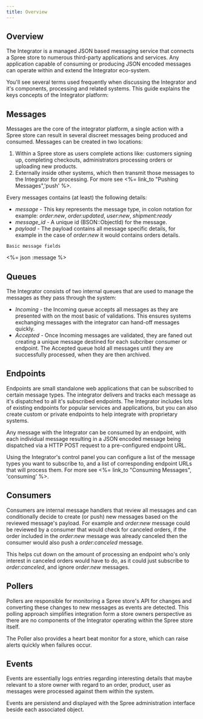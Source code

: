 ```yaml
---
title: Overview
---
```


## Overview

The Integrator is a managed JSON based messaging service that connects a Spree store to numerous third-party applications and services. Any application capable of consuming or producing JSON encoded messages can operate within and extend the Integrator eco-system.

You'll see several terms used frequently when discussing the Integrator and it's components, processing and related systems. This guide explains the keys concepts of the Integrator platform:

## Messages

Messages are the core of the integrator platform, a single action with a Spree store can result in several discreet messages being produced and consumed. Messages can be created in two locations:

1. Within a Spree store as users complete actions like: customers signing up, completing checkouts, administrators processing orders or uploading new products.
2. Externally inside other systems, which then transmit those messages to the Integrator for processing. For more see <%= link_to "Pushing Messages",'push' %>.

Every messages contains (at least) the following details:

* _message_ - This key represents the message type, in colon notation for example: _order:new_, _order:updated_, _user:new_, _shipment:ready_
* _message_id_ - A unique id (BSON::ObjectId) for the message.
* _payload_ - The payload contains all message specific details, for example in the case of _order:new_ it would contains orders details.

<pre class="headers"><code>Basic message fields</code></pre>
<%= json :message %>

## Queues

The Integrator consists of two internal queues that are used to manage the messages as they pass through the system:

* _Incoming_ - the Incoming queue accepts all messages as they are presented with on the most basic of validations. This ensures systems exchanging messages with the integrator can hand-off messages quickly.
* _Accepted_ - Once Incoming messages are validated, they are faned out creating a unique message destined for each subcriber consumer or endpoint. The Accepted queue hold all messages until they are successfully processed, when they are then archived.


## Endpoints

Endpoints are small standalone web applications that can be subscribed to certain message types. The integrator delivers and tracks each message as it's dispatched to all it's subscribed endpoints. The Integrator includes lots of existing endpoints for popular services and applications, but you can also create custom or private endpoints to help integrate with proprietary systems.

Any message with the Integrator can be consumed by an endpoint, with each individual message resulting in a JSON encoded message being dispatched via a HTTP POST request to a pre-configured endpoint URL.

Using the Integrator's control panel you can configure a list of the message types you want to subscribe to, and a list of corresponding endpoint URLs that will process them. For more see <%= link_to "Consuming Messages", 'consuming' %>.

## Consumers

Consumers are internal message handlers that review all messages and can conditionally decide to create (or push) new messages based on the reviewed message's payload. For example and _order:new_ message could be reviewed by a consumer that would check for canceled orders, if the order included in the _order:new_ message was already canceled then the consumer would also push a _order:canceled_ message.

This helps cut down on the amount of processing an endpoint who's only interest in canceled orders would have to do, as it could just subscribe to _order:canceled_, and ignore _order:new_ messages.

## Pollers

Pollers are responsible for monitoring a Spree store's API for changes and converting these changes to new messages as events are detected. This polling approach simplifies integration form a store owners perspective as there are no components of the Integrator operating within the Spree store itself.

The Poller also provides a heart beat monitor for a store, which can raise alerts quickly when failures occur.

## Events

Events are essentially logs entries regarding interesting details that maybe relevant to a store owner with regard to an order, product, user as messages were processed against them within the system.

Events are persistend and displayed with the Spree administration interface beside each associated object.

